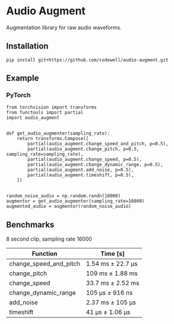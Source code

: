 # Audio Augment
Augmentation library for raw audio waveforms.

## Installation
`pip install git+https://github.com/codewell/audio-augment.git`

## Example
### PyTorch
```
from torchvision import transforms
from functools import partial
import audio_augment


def get_audio_augmenter(sampling_rate):
    return transforms.Compose([
        partial(audio_augment.change_speed_and_pitch, p=0.5),
        partial(audio_augment.change_pitch, p=0.5, sampling_rate=sampling_rate),
        partial(audio_augment.change_speed, p=0.5),
        partial(audio_augment.change_dynamic_range, p=0.5),
        partial(audio_augment.add_noise, p=0.5),
        partial(audio_augment.timeshift, p=0.5),
    ])


random_noise_audio = np.random.randn(10000)
augmentor = get_audio_augmenter(sampling_rate=16000)
augmented_audio = augmentor(random_noise_audio)
```

## Benchmarks
8 second clip, sampling rate 16000

| Function               | Time [s]          |
| ---------------------- |-------------------|
| change_speed_and_pitch | 1.54 ms ± 22.7 µs |
| change_pitch           | 109 ms ± 1.88 ms  |
| change_speed           | 33.7 ms ± 2.52 ms |
| change_dynamic_range   | 105 µs ± 916 ns   |
| add_noise              | 2.37 ms ± 105 µs  |
| timeshift              | 41 µs ± 1.06 µs   |

